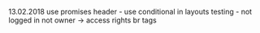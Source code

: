 
13.02.2018
use promises
header - use conditional in layouts
testing - not logged in
not owner -> access rights
br tags
